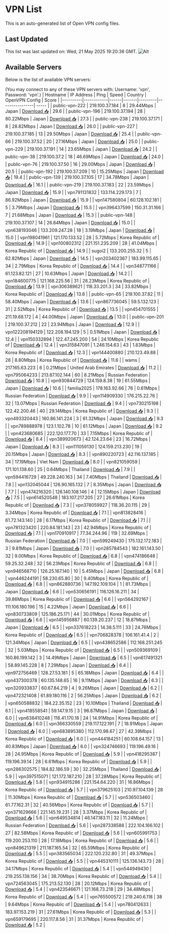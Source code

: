 # VPN List

This is an auto-generated list of Open VPN config files.

## Last Updated

This list was last updated on: Wed, 21 May 2025 19:20:36 GMT.
![Alt](https://repobeats.axiom.co/api/embed/186b98318ef1479477931607c1ad7d823f12451f.svg "Repobeats analytics image")

## Available Servers

Below is the list of available VPN servers:

(You may connect to any of these VPN servers with: Username: 'vpn', Password: 'vpn'.)
| Hostname | IP Address | Ping | Speed | Country | OpenVPN Config | Score |
|----------|------------|------|-------|---------|----------------| ----- |
| public-vpn-222 | 219.100.37.184 | 8 | 29.44Mbps | Japan | [Download 📥](./configs/server_0_JP.ovpn) | 29.6 |
| public-vpn-196 | 219.100.37.194 | 28 | 80.22Mbps | Japan | [Download 📥](./configs/server_1_JP.ovpn) | 27.3 |
| public-vpn-238 | 219.100.37.171 | 8 | 28.82Mbps | Japan | [Download 📥](./configs/server_2_JP.ovpn) | 26.0 |
| public-vpn-227 | 219.100.37.185 | 13 | 29.50Mbps | Japan | [Download 📥](./configs/server_3_JP.ovpn) | 25.4 |
| public-vpn-66 | 219.100.37.52 | 20 | 27.16Mbps | Japan | [Download 📥](./configs/server_4_JP.ovpn) | 25.0 |
| public-vpn-229 | 219.100.37.191 | 14 | 23.65Mbps | Japan | [Download 📥](./configs/server_5_JP.ovpn) | 24.2 |
| public-vpn-38 | 219.100.37.2 | 18 | 46.69Mbps | Japan | [Download 📥](./configs/server_6_JP.ovpn) | 24.0 |
| public-vpn-76 | 219.100.37.50 | 16 | 29.00Mbps | Japan | [Download 📥](./configs/server_7_JP.ovpn) | 20.5 |
| public-vpn-192 | 219.100.37.209 | 10 | 15.25Mbps | Japan | [Download 📥](./configs/server_8_JP.ovpn) | 19.4 |
| public-vpn-139 | 219.100.37.105 | 17 | 34.78Mbps | Japan | [Download 📥](./configs/server_9_JP.ovpn) | 16.1 |
| public-vpn-219 | 219.100.37.183 | 22 | 23.59Mbps | Japan | [Download 📥](./configs/server_10_JP.ovpn) | 15.9 |
| vpn791131832 | 133.114.229.173 | 7 | 86.92Mbps | Japan | [Download 📥](./configs/server_11_JP.ovpn) | 15.9 |
| vpn147580804 | 60.128.102.181 | 5 | 3.79Mbps | Japan | [Download 📥](./configs/server_12_JP.ovpn) | 15.5 |
| vpn396437599 | 150.31.31.166 | 7 | 21.68Mbps | Japan | [Download 📥](./configs/server_13_JP.ovpn) | 15.3 |
| public-vpn-148 | 219.100.37.107 | 14 | 26.84Mbps | Japan | [Download 📥](./configs/server_14_JP.ovpn) | 15.0 |
| vpn638193046 | 133.209.247.28 | 18 | 3.19Mbps | Japan | [Download 📥](./configs/server_15_JP.ovpn) | 15.0 |
| vpn198041961 | 121.170.133.52 | 28 | 5.72Mbps | Korea Republic of | [Download 📥](./configs/server_16_KR.ovpn) | 14.9 |
| vpn100802312 | 221.151.235.209 | 28 | 41.04Mbps | Korea Republic of | [Download 📥](./configs/server_17_KR.ovpn) | 14.9 |
| sugoi2 | 133.200.255.32 | 5 | 62.82Mbps | Japan | [Download 📥](./configs/server_18_JP.ovpn) | 14.5 |
| vpn203402367 | 183.99.115.65 | 34 | 2.79Mbps | Korea Republic of | [Download 📥](./configs/server_19_KR.ovpn) | 14.4 |
| vpn348771166 | 61.123.82.121 | 27 | 10.63Mbps | Japan | [Download 📥](./configs/server_20_JP.ovpn) | 14.2 |
| vpn184600775 | 121.168.225.56 | 31 | 28.23Mbps | Korea Republic of | [Download 📥](./configs/server_21_KR.ovpn) | 13.9 |
| vpn306389621 | 118.33.201.3 | 34 | 33.82Mbps | Korea Republic of | [Download 📥](./configs/server_22_KR.ovpn) | 13.8 |
| public-vpn-65 | 219.100.37.82 | 11 | 58.40Mbps | Japan | [Download 📥](./configs/server_23_JP.ovpn) | 13.6 |
| vpn867736045 | 59.5.132.123 | 31 | 2.52Mbps | Korea Republic of | [Download 📥](./configs/server_24_KR.ovpn) | 13.5 |
| vpn454701555 | 211.19.68.172 | 4 | 44.00Mbps | Japan | [Download 📥](./configs/server_25_JP.ovpn) | 13.0 |
| public-vpn-201 | 219.100.37.212 | 22 | 23.94Mbps | Japan | [Download 📥](./configs/server_26_JP.ovpn) | 12.9 |
| vpn122208194129 | 122.208.194.129 | 5 | 0.51Mbps | Japan | [Download 📥](./configs/server_27_JP.ovpn) | 12.4 |
| vpn150332894 | 122.47.245.200 | 54 | 24.10Mbps | Korea Republic of | [Download 📥](./configs/server_28_KR.ovpn) | 12.4 |
| vpn315847091 | 1.246.154.63 | 43 | 1.83Mbps | Korea Republic of | [Download 📥](./configs/server_29_KR.ovpn) | 12.3 |
| vpn144400880 | 210.123.49.88 | 28 | 8.80Mbps | Korea Republic of | [Download 📥](./configs/server_30_KR.ovpn) | 11.6 |
| wams | 217.165.63.223 | 6 | 0.21Mbps | United Arab Emirates | [Download 📥](./configs/server_31_AE.ovpn) | 11.2 |
| vpn795064233 | 213.87.102.144 | 60 | 8.21Mbps | Russian Federation | [Download 📥](./configs/server_32_RU.ovpn) | 10.8 |
| vpn930844729 | 124.159.8.38 | 19 | 61.55Mbps | Japan | [Download 📥](./configs/server_33_JP.ovpn) | 10.6 |
| familia2025 | 178.163.92.66 | 76 | 0.61Mbps | Russian Federation | [Download 📥](./configs/server_34_RU.ovpn) | 9.9 |
| vpn114909330 | 176.215.22.76 | 32 | 13.07Mbps | Russian Federation | [Download 📥](./configs/server_35_RU.ovpn) | 9.4 |
| vpn730215198 | 122.42.200.46 | 40 | 29.14Mbps | Korea Republic of | [Download 📥](./configs/server_36_KR.ovpn) | 9.3 |
| vpn493320443 | 160.86.141.224 | 3 | 61.32Mbps | Japan | [Download 📥](./configs/server_37_JP.ovpn) | 9.3 |
| vpn789888978 | 123.1.102.78 | 10 | 61.12Mbps | Japan | [Download 📥](./configs/server_38_JP.ovpn) | 9.2 |
| vpn423680685 | 222.120.177.70 | 33 | 7.15Mbps | Korea Republic of | [Download 📥](./configs/server_39_KR.ovpn) | 8.4 |
| vpn389920673 | 42.124.23.64 | 23 | 16.72Mbps | Japan | [Download 📥](./configs/server_40_JP.ovpn) | 8.3 |
| vpn111059130 | 124.159.213.230 | 19 | 20.15Mbps | Japan | [Download 📥](./configs/server_41_JP.ovpn) | 8.3 |
| vpn890220723 | 42.116.137.185 | 34 | 17.19Mbps | Viet Nam | [Download 📥](./configs/server_42_VN.ovpn) | 8.0 |
| vpn821059059 | 171.101.138.60 | 25 | 0.64Mbps | Thailand | [Download 📥](./configs/server_43_TH.ovpn) | 7.9 |
| vpn594416729 | 49.228.240.163 | 34 | 7.40Mbps | Thailand | [Download 📥](./configs/server_44_TH.ovpn) | 7.8 |
| vpn132045044 | 126.90.165.132 | 7 | 8.35Mbps | Japan | [Download 📥](./configs/server_45_JP.ovpn) | 7.7 |
| vpn474216320 | 126.140.108.146 | 4 | 12.15Mbps | Japan | [Download 📥](./configs/server_46_JP.ovpn) | 7.5 |
| vpn614520548 | 183.107.217.205 | 27 | 26.61Mbps | Korea Republic of | [Download 📥](./configs/server_47_KR.ovpn) | 7.3 |
| vpn378059927 | 118.36.20.115 | 29 | 3.34Mbps | Korea Republic of | [Download 📥](./configs/server_48_KR.ovpn) | 7.1 |
| vpn813828416 | 61.72.143.140 | 28 | 6.17Mbps | Korea Republic of | [Download 📥](./configs/server_49_KR.ovpn) | 7.1 |
| vpn781323420 | 220.84.181.143 | 23 | 42.94Mbps | Korea Republic of | [Download 📥](./configs/server_50_KR.ovpn) | 7.1 |
| vpn170910917 | 77.34.244.96 | 119 | 32.69Mbps | Russian Federation | [Download 📥](./configs/server_51_RU.ovpn) | 7.0 |
| vpn599249430 | 175.132.172.183 | 3 | 9.81Mbps | Japan | [Download 📥](./configs/server_52_JP.ovpn) | 7.0 |
| vpn285784543 | 182.161.143.50 | 32 | 9.00Mbps | Korea Republic of | [Download 📥](./configs/server_53_KR.ovpn) | 6.8 |
| vpn474186648 | 59.25.32.248 | 32 | 56.23Mbps | Korea Republic of | [Download 📥](./configs/server_54_KR.ovpn) | 6.8 |
| vpn946568710 | 126.25.167.140 | 10 | 5.45Mbps | Japan | [Download 📥](./configs/server_55_JP.ovpn) | 6.8 |
| vpn446244191 | 58.230.65.80 | 30 | 9.40Mbps | Korea Republic of | [Download 📥](./configs/server_56_KR.ovpn) | 6.8 |
| vpn862880736 | 147.192.109.104 | 1 | 81.73Mbps | Japan | [Download 📥](./configs/server_57_JP.ovpn) | 6.6 |
| vpn530656191 | 116.126.16.211 | 34 | 39.86Mbps | Korea Republic of | [Download 📥](./configs/server_58_KR.ovpn) | 6.6 |
| vpn564292167 | 111.106.180.196 | 15 | 4.22Mbps | Japan | [Download 📥](./configs/server_59_JP.ovpn) | 6.6 |
| vpn830733809 | 125.186.25.171 | 44 | 30.01Mbps | Korea Republic of | [Download 📥](./configs/server_60_KR.ovpn) | 6.6 |
| vpn145956887 | 60.139.20.237 | 12 | 18.87Mbps | Japan | [Download 📥](./configs/server_61_JP.ovpn) | 6.5 |
| vpn337618223 | 14.38.5.111 | 33 | 24.76Mbps | Korea Republic of | [Download 📥](./configs/server_62_KR.ovpn) | 6.5 |
| vpn706828378 | 106.161.41.4 | 2 | 121.34Mbps | Japan | [Download 📥](./configs/server_63_JP.ovpn) | 6.5 |
| vpn438652586 | 112.168.251.245 | 32 | 5.03Mbps | Korea Republic of | [Download 📥](./configs/server_64_KR.ovpn) | 6.5 |
| vpn509369109 | 160.86.199.142 | 3 | 14.49Mbps | Japan | [Download 📥](./configs/server_65_JP.ovpn) | 6.5 |
| vpn617491321 | 58.89.145.228 | 8 | 7.29Mbps | Japan | [Download 📥](./configs/server_66_JP.ovpn) | 6.4 |
| vpn972756469 | 128.27.53.181 | 5 | 65.18Mbps | Japan | [Download 📥](./configs/server_67_JP.ovpn) | 6.4 |
| vpn437300378 | 60.135.148.65 | 16 | 9.11Mbps | Japan | [Download 📥](./configs/server_68_JP.ovpn) | 6.3 |
| vpn320933837 | 60.67.84.219 | 4 | 9.26Mbps | Japan | [Download 📥](./configs/server_69_JP.ovpn) | 6.2 |
| vpn472321408 | 61.89.180.116 | 2 | 56.25Mbps | Japan | [Download 📥](./configs/server_70_JP.ovpn) | 6.2 |
| vpn650588832 | 184.22.35.152 | 23 | 10.10Mbps | Thailand | [Download 📥](./configs/server_71_TH.ovpn) | 6.1 |
| vpn418558541 | 59.147.9.15 | 3 | 96.87Mbps | Japan | [Download 📥](./configs/server_72_JP.ovpn) | 6.0 |
| vpn638410248 | 118.41.170.18 | 24 | 14.91Mbps | Korea Republic of | [Download 📥](./configs/server_73_KR.ovpn) | 6.0 |
| vpn366330559 | 219.117.122.191 | 7 | 18.91Mbps | Japan | [Download 📥](./configs/server_74_JP.ovpn) | 6.0 |
| vpn683895380 | 112.170.98.67 | 27 | 42.39Mbps | Korea Republic of | [Download 📥](./configs/server_75_KR.ovpn) | 6.0 |
| vpn444184251 | 60.108.64.157 | 13 | 40.83Mbps | Japan | [Download 📥](./configs/server_76_JP.ovpn) | 6.0 |
| vpn324746693 | 119.196.49.16 | 28 | 24.95Mbps | Korea Republic of | [Download 📥](./configs/server_77_KR.ovpn) | 5.9 |
| vpn418295387 | 119.196.39.14 | 28 | 6.61Mbps | Korea Republic of | [Download 📥](./configs/server_78_KR.ovpn) | 5.9 |
| vpn286302575 | 184.82.186.59 | 30 | 32.25Mbps | Thailand | [Download 📥](./configs/server_79_TH.ovpn) | 5.9 |
| vpn397515071 | 121.172.187.210 | 28 | 37.28Mbps | Korea Republic of | [Download 📥](./configs/server_80_KR.ovpn) | 5.8 |
| vpn934915286 | 221.154.64.220 | 31 | 16.86Mbps | Korea Republic of | [Download 📥](./configs/server_81_KR.ovpn) | 5.7 |
| vpn379625103 | 210.97.104.139 | 28 | 11.30Mbps | Korea Republic of | [Download 📥](./configs/server_82_KR.ovpn) | 5.7 |
| vpn536503460 | 61.77.162.31 | 32 | 40.56Mbps | Korea Republic of | [Download 📥](./configs/server_83_KR.ovpn) | 5.7 |
| vpn371629666 | 221.145.19.231 | 28 | 3.37Mbps | Korea Republic of | [Download 📥](./configs/server_84_KR.ovpn) | 5.6 |
| vpn649534814 | 46.147.183.11 | 32 | 11.24Mbps | Russian Federation | [Download 📥](./configs/server_85_RU.ovpn) | 5.6 |
| vpn287338588 | 222.104.166.102 | 27 | 82.58Mbps | Korea Republic of | [Download 📥](./configs/server_86_KR.ovpn) | 5.6 |
| vpn605991753 | 119.200.253.110 | 28 | 17.18Mbps | Korea Republic of | [Download 📥](./configs/server_87_KR.ovpn) | 5.6 |
| vpn849621319 | 211.187.165.54 | 32 | 65.59Mbps | Korea Republic of | [Download 📥](./configs/server_88_KR.ovpn) | 5.5 |
| vpn383565034 | 222.120.232.80 | 31 | 49.37Mbps | Korea Republic of | [Download 📥](./configs/server_89_KR.ovpn) | 5.5 |
| vpn445310111 | 125.136.143.73 | 28 | 34.17Mbps | Korea Republic of | [Download 📥](./configs/server_90_KR.ovpn) | 5.4 |
| vpn544949430 | 219.255.138.156 | 34 | 38.70Mbps | Korea Republic of | [Download 📥](./configs/server_91_KR.ovpn) | 5.4 |
| vpn724563045 | 175.213.52.130 | 28 | 20.12Mbps | Korea Republic of | [Download 📥](./configs/server_92_KR.ovpn) | 5.4 |
| vpn423546671 | 121.168.73.218 | 29 | 34.48Mbps | Korea Republic of | [Download 📥](./configs/server_93_KR.ovpn) | 5.4 |
| vpn765500572 | 219.240.6.118 | 38 | 9.64Mbps | Korea Republic of | [Download 📥](./configs/server_94_KR.ovpn) | 5.4 |
| vpn780412633 | 183.97.153.219 | 31 | 27.61Mbps | Korea Republic of | [Download 📥](./configs/server_95_KR.ovpn) | 5.3 |
| vpn659179695 | 220.117.8.56 | 31 | 31.37Mbps | Korea Republic of | [Download 📥](./configs/server_96_KR.ovpn) | 5.2 |
